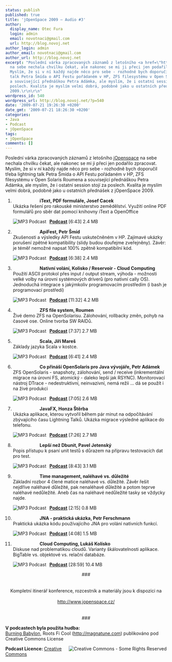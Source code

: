```yaml
---
status: publish
published: true
title: 'jOpenSpace 2009 – Audio #3'
author:
  display_name: Otec Fura
  login: admin
  email: novotnaci@gmail.com
  url: http://blog.novoj.net
author_login: admin
author_email: novotnaci@gmail.com
author_url: http://blog.novoj.net
excerpt: "Poslední várka zpracovaných záznamů z letošního <a href=\"http://blog.novoj.net/2009/05/17/jopenspace-2009/\">jOpenspace</a>
  na sebe nechala chvilku čekat, ale nakonec se mi ji přeci jen podařilo zpracovat.
  Myslím, že si v ní každý najde něco pro sebe - rozhodně bych doporučil třeba lightning
  talk Petra Šmída o API Festu pořádaném v HP, ZFS filesystému v Open Solaris Roumena
  a související přednáškou Petra Adámka, ale myslím, že i ostatní session stojí za
  poslech. Kvalita je myslím velmi dobrá, podobně jako u ostatních přednášek z jOpenSpace
  2009.\r\n\r\n"
wordpress_id: 540
wordpress_url: http://blog.novoj.net/?p=540
date: '2009-07-21 19:26:30 +0200'
date_gmt: '2009-07-21 18:26:30 +0200'
categories:
- Java
- Podcast
- jOpenSpace
tags:
- jOpenSpace
comments: []
---
```

<p>Poslední várka zpracovaných záznamů z letošního <a href="http://blog.novoj.net/2009/05/17/jopenspace-2009/">jOpenspace</a> na sebe nechala chvilku čekat, ale nakonec se mi ji přeci jen podařilo zpracovat. Myslím, že si v ní každý najde něco pro sebe - rozhodně bych doporučil třeba lightning talk Petra Šmída o API Festu pořádaném v HP, ZFS filesystému v Open Solaris Roumena a související přednáškou Petra Adámka, ale myslím, že i ostatní session stojí za poslech. Kvalita je myslím velmi dobrá, podobně jako u ostatních přednášek z jOpenSpace 2009.</p>
<p><a id="more"></a><a id="more-540"></a></p>
<style>
div.program li {<br />
    margin: 1em;<br />
}<br />
div.program li strong {<br />
   font-size: 1.1em;<br />
   color: lightblue;<br />
}<br />
</style>
<div class="program">
<ol>
<li><strong><img src="http://files.novoj.net/button_lt.png" width="80" height="15"> iText, PDF formuláře, Josef Cacek</strong><br>Ukázka řešení pro rakouské ministerstvo zemědělství. Využití online PDF formulářů pro sběr dat pomocí knihovny iText a OpenOffice
<p><a href="http://www.jopenspace.cz/2009/audio/3-01-iText-formulare.mp3" title="MP3 Podcast"><img src="http://files.novoj.net/button_mp3.png" title="MP3 Podcast" alt="MP3 Podcast" style="margin-right: 10px" align="left" /></a> <a href="http://www.jopenspace.cz/2009/audio/3-01-iText-formulare.mp3" title="MP3 Podcast"><strong> Podcast</strong></a> [6:43] 2.4 MB</p>
</li>
<li><strong><img src="http://files.novoj.net/button_lt.png" width="80" height="15"> ApiFest, Petr Šmíd</strong><br>Zkušenosti a výsledky API Festu uskutečněném v HP. Zajímavé ukázky porušení zpětné kompatibility (slidy budou doufejme zveřejněny). Závěr: je téměř nemožné napsat 100% zpětně kompatibilní kód.
<p><a href="http://www.jopenspace.cz/2009/audio/3-02-api-fest.mp3" title="MP3 Podcast"><img src="http://files.novoj.net/button_mp3.png" title="MP3 Podcast" alt="MP3 Podcast" style="margin-right: 10px" align="left" /></a> <a href="http://www.jopenspace.cz/2009/audio/3-02-api-fest.mp3" title="MP3 Podcast"><strong> Podcast</strong></a> [6:38] 2.4 MB</p>
</li>
<li><strong><img src="http://files.novoj.net/button_lt.png" width="80" height="15"> Nativní volání, Kolisko / Reservoir - Cloud Computing</strong><br>Použití ASCII protokol přes input / output stream, výhoda - možnosti velké volby na úrovni systémových driverů (pro nativní cally OS). Jednoduchá integrace s jakýmkoliv programovacím prostředím (i bash je programovací prostředí)
<p><a href="http://www.jopenspace.cz/2009/audio/3-03-reservoir-cloud-computing.mp3" title="MP3 Podcast"><img src="http://files.novoj.net/button_mp3.png" title="MP3 Podcast" alt="MP3 Podcast" style="margin-right: 10px" align="left" /></a> <a href="http://www.jopenspace.cz/2009/audio/3-03-reservoir-cloud-computing.mp3" title="MP3 Podcast"><strong> Podcast</strong></a> [11:32] 4.2 MB</p>
</li>
<li><strong><img src="http://files.novoj.net/button_lt.png" width="80" height="15"> ZFS file system, Roumen</strong><br>Živé demo ZFS na OpenSolarisu. Zálohování, rollbacky změn, pohyb na časové ose. Online tvorba SW RAIDů.
<p><a href="http://www.jopenspace.cz/2009/audio/3-04-ZFS-filesystem.mp3" title="MP3 Podcast"><img src="http://files.novoj.net/button_mp3.png" title="MP3 Podcast" alt="MP3 Podcast" style="margin-right: 10px" align="left" /></a> <a href="http://www.jopenspace.cz/2009/audio/3-04-ZFS-filesystem.mp3" title="MP3 Podcast"><strong> Podcast</strong></a> [7:37] 2.7 MB</p>
</li>
<li><strong><img src="http://files.novoj.net/button_lt.png" width="80" height="15"> Scala, Jiří Mareš</strong><br>Základy jazyka Scala v kostce.
<p><a href="http://www.jopenspace.cz/2009/audio/3-05-Scala.mp3" title="MP3 Podcast"><img src="http://files.novoj.net/button_mp3.png" title="MP3 Podcast" alt="MP3 Podcast" style="margin-right: 10px" align="left" /></a> <a href="http://www.jopenspace.cz/2009/audio/3-05-Scala.mp3" title="MP3 Podcast"><strong> Podcast</strong></a> [6:41] 2.4 MB</p>
</li>
<li><strong><img src="http://files.novoj.net/button_lt.png" width="80" height="15"> Co přináší OpenSolaris pro Java vývojáře, Petr Adámek</strong><br>ZFS OpenSolaris - snapshoty, zálohování, send / receive (inkrementální migrace na úrovni FS, atomický - daleko lepší jak RSYNC). Monitorovací nástroj DTrace - nedestruktivní, neinvazivní, nemá režii ... dá se použít i na živé produkci
<p><a href="http://www.jopenspace.cz/2009/audio/3-06-Open-Solaris-pro-vyvojare.mp3" title="MP3 Podcast"><img src="http://files.novoj.net/button_mp3.png" title="MP3 Podcast" alt="MP3 Podcast" style="margin-right: 10px" align="left" /></a> <a href="http://www.jopenspace.cz/2009/audio/3-06-Open-Solaris-pro-vyvojare.mp3" title="MP3 Podcast"><strong> Podcast</strong></a> [7:05] 2.6 MB</p>
</li>
<li><strong><img src="http://files.novoj.net/button_lt.png" width="80" height="15"> JavaFX, Honza Štěrba</strong><br>Ukázka aplikace, kterou vytvořil během pár minut na odpočítávání zbývajícího času Lightning Talků. Ukázka migrace výsledné aplikace do telefonu.
<p><a href="http://www.jopenspace.cz/2009/audio/3-07-JavaFX.mp3" title="MP3 Podcast"><img src="http://files.novoj.net/button_mp3.png" title="MP3 Podcast" alt="MP3 Podcast" style="margin-right: 10px" align="left" /></a> <a href="http://www.jopenspace.cz/2009/audio/3-07-JavaFX.mp3" title="MP3 Podcast"><strong> Podcast</strong></a> [7:26] 2.7 MB</p>
</li>
<li><strong><img src="http://files.novoj.net/button_lt.png" width="80" height="15"> Lepší než Dbunit, Pavel Jetenský</strong><br>Popis přístupu k psaní unit testů s důrazem na přípravu testovacích dat pro test.
<p><a href="http://www.jopenspace.cz/2009/audio/3-08-lepsi-nez-DbUnit.mp3" title="MP3 Podcast"><img src="http://files.novoj.net/button_mp3.png" title="MP3 Podcast" alt="MP3 Podcast" style="margin-right: 10px" align="left" /></a> <a href="http://www.jopenspace.cz/2009/audio/3-08-lepsi-nez-DbUnit.mp3" title="MP3 Podcast"><strong> Podcast</strong></a> [8:43] 3.1 MB</p>
</li>
<li><strong><img src="http://files.novoj.net/button_lt.png" width="80" height="15"> Time management, naléhavé vs. důležité</strong><br>Základní rozbor 4 člené matice naléhavé vs. důležité. Závěr řešit nejdříve naléhavé důležité, pak nenaléhavé důležité a potom teprve naléhavé nedůležité. Aneb čas na naléhavé nedůležité tasky se vždycky najde.
<p><a href="http://www.jopenspace.cz/2009/audio/3-09-time-management.mp3" title="MP3 Podcast"><img src="http://files.novoj.net/button_mp3.png" title="MP3 Podcast" alt="MP3 Podcast" style="margin-right: 10px" align="left" /></a> <a href="http://www.jopenspace.cz/2009/audio/3-09-time-management.mp3" title="MP3 Podcast"><strong> Podcast</strong></a> [2:15] 0.8 MB</p>
</li>
<li><strong><img src="http://files.novoj.net/button_lt.png" width="80" height="15"> JNA - praktická ukázka, Petr Ferschmann</strong><br>Praktická ukázka kódu používajícího JNA pro volání nativních funkcí.
<p><a href="http://www.jopenspace.cz/2009/audio/3-10-JNA-prakticka-ukazka.mp3" title="MP3 Podcast"><img src="http://files.novoj.net/button_mp3.png" title="MP3 Podcast" alt="MP3 Podcast" style="margin-right: 10px" align="left" /></a> <a href="http://www.jopenspace.cz/2009/audio/3-10-JNA-prakticka-ukazka.mp3" title="MP3 Podcast"><strong> Podcast</strong></a> [4:08] 1.5 MB</p>
</li>
<li><strong><img src="http://files.novoj.net/button_ost.png" width="80" height="15"> Cloud Computing, Lukáš Kolísko</strong><br>Diskuse nad problematikou cloudů. Varianty škálovatelnosti aplikace. BigTable vs. objektové vs. relační databáze.
<p><a href="http://www.jopenspace.cz/2009/audio/3-11-cloud-computing.mp3" title="MP3 Podcast"><img src="http://files.novoj.net/button_mp3.png" title="MP3 Podcast" alt="MP3 Podcast" style="margin-right: 10px" align="left" /></a> <a href="http://www.jopenspace.cz/2009/audio/3-11-cloud-computing.mp3" title="MP3 Podcast"><strong> Podcast</strong></a> [28:59] 10.4 MB</p>
</li>
</ol>
</div>
<div align="center">
###<br><br><br />
Kompletní itinerář konference, rozcestník a materiály jsou k dispozici na <br><br />
<a href="http://www.jopenspace.cz/" target=_new">http://www.jopenspace.cz/</a><br />
<br><br>###
</div>
<p><strong>V podcastech byla použita hudba:</strong> <br> <a href="http://magnatune.com/artists/albums/magnacomp-sampler/">Burning Babylon</a>, Roots Fi Cool (<a href="http://magnatune.com/" target="_blank">http://magnatune.com</a>) publikováno pod Creative Commons License</p>
<p><img src="http://he3.magnatune.com/img/somerights2.gif" title="Creative Commons - Some Rights Reserved" alt="Creative Commons - Some Rights Reserved" align="right" /></p>
<p><strong>Podcast Licence: </strong><a href="http://creativecommons.org/licenses/by-nc-sa/1.0/" target="_blank"> Creative Commons</a></p>
